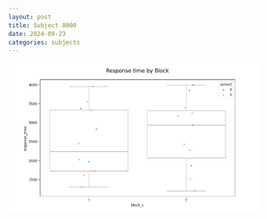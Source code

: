 ```yaml
---
layout: post
title: Subject 8000
date: 2024-09-23
categories: subjects
---
```


![](data/8000/run-1/8000_ATS_rt.png)
